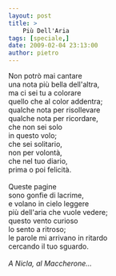 ```yaml
---
layout: post
title: >
    Più Dell'Aria
tags: [speciale,]
date: 2009-02-04 23:13:00
author: pietro
---
```

Non potrò mai cantare<br/>una nota più bella dell'altra,<br/>ma ci sei tu a colorare<br/>quello che al color addentra;<br/>qualche nota per risollevare<br/>qualche nota per ricordare,<br/>che non sei solo<br/>in questo volo;<br/>che sei solitario,<br/>non per volontà,<br/>che nel tuo diario,<br/>prima o poi felicità.<br/><br/>Queste pagine<br/>sono gonfie di lacrime,<br/>e volano in cielo leggere<br/>più dell'aria che vuole vedere;<br/>questo vento curioso<br/>lo sento a ritroso;<br/>le parole mi arrivano in ritardo<br/>cercando il tuo sguardo.<br/><br/><span style="font-style: italic">A Nicla, al Maccherone...</span>
